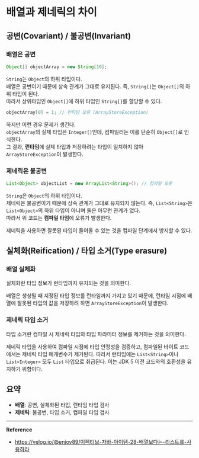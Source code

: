 # 배열과 제네릭의 차이

## 공변(Covariant) / 불공변(Invariant)
### 배열은 공변
```java
Object[] objectArray = new String[10];
```
`String`는 `Object`의 하위 타입이다.<br>
배열은 공변이기 때문에 상속 관계가 그대로 유지된다. 즉, `String[]`는 `Object[]`의 하위 타입이 된다.<br>
따라서 상위타입인 `Object[]`에 하위 타입인 `String[]`를 할당할 수 있다.

```java
objectArray[0] = 1; // 런타임 오류 (ArrayStoreException)
```
하지만 이런 경우 문제가 생긴다.<br>
`objectArray`의 실제 타입은 `Integer[]`인데, 컴파일러는 이를 단순히 `Object[]`로 인식한다.<br>
그 결과, **런타임**에 실제 타입과 저장하려는 타입이 일치하지 않아 `ArrayStoreException`이 발생한다.

### 제네릭은 불공변
```java
List<Object> objectList = new ArrayList<String>(); // 컴파일 오류
```
`String`은 `Object`의 하위 타입이다.<br>
제네릭은 불공변이기 때문에 상속 관계가 그대로 유지되지 않는다. 즉, `List<String>`은 `List<Object>`의 하위 타입이 아니며 둘은 아무런 관계가 없다.<br>
따라서 위 코드는 **컴파일 타임**에 오류가 발생한다.

제네릭을 사용하면 잘못된 타입이 들어올 수 있는 것을 컴파일 단계에서 방지할 수 있다.

## 실체화(Reification) / 타입 소거(Type erasure)
### 배열 실체화
실체화란 타입 정보가 런타임까지 유지되는 것을 의미한다.

배열은 생성될 때 지정된 타입 정보를 런타임까지 가지고 있기 때문에,
런타임 시점에 배열에 잘못된 타입의 값을 저장하려 하면 `ArrayStoreException`이 발생한다.

### 제네릭 타입 소거
타입 소거란 컴파일 시 제네릭 타입의 타입 파라미터 정보를 제거하는 것을 의미한다.

제네릭 타입을 사용하여 컴파일 시점에 타입 안정성을 검증하고, 컴파일된 바이트 코드에서는 제네릭 타입 매개변수가 제거된다.
따라서 런타임에는 `List<String>`이나 `List<Integer>` 모두 `List` 타입으로 취급된다.
이는 JDK 5 이전 코드와의 호환성을 유지하기 위함이다.

## 요약
- **배열**: 공변, 실체화된 타입, 런타임 타입 검사
- **제네릭**: 불공변, 타입 소거, 컴파일 타입 검사

---
**Reference**
- https://velog.io/@enjoy89/이펙티브-자바-아이템-28-배열보다는-리스트를-사용하라
